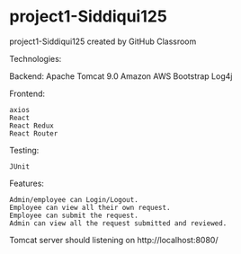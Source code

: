 # project1-Siddiqui125
project1-Siddiqui125 created by GitHub Classroom

Technologies:

 Backend:
    Apache Tomcat 9.0
    Amazon AWS
    Bootstrap 
    Log4j 

 Frontend:
 
    axios
    React 
    React Redux 
    React Router 
    
 Testing:
 
    JUnit
    
 Features: 
 
    Admin/employee can Login/Logout.
    Employee can view all their own request.
    Employee can submit the request.
    Admin can view all the request submitted and reviewed.

 Tomcat server should listening on http://localhost:8080/

